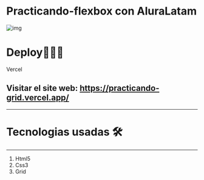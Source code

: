 # Practicando-flexbox con AluraLatam
![img](https://user-images.githubusercontent.com/76560887/160301168-b9100d20-1bab-4b11-9262-b0b672e664ad.png)

# Deploy�🏽‍🚀
Vercel
## Visitar el site web: https://practicando-grid.vercel.app/
***

# Tecnologias usadas 🛠️
***

1. Html5
2. Css3
3. Grid
